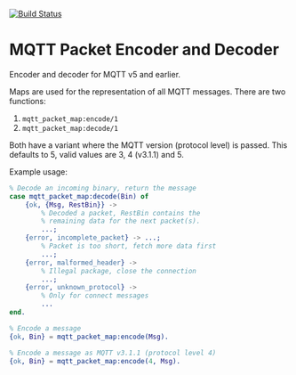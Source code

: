 [![Build Status](https://travis-ci.org/zotonic/mqtt_packet_map.svg?branch=master)](https://travis-ci.org/zotonic/mqtt_packet_map)


MQTT Packet Encoder and Decoder
===============================

Encoder and decoder for MQTT v5 and earlier.

Maps are used for the representation of all MQTT messages.
There are two functions:

 1. `mqtt_packet_map:encode/1`
 2. `mqtt_packet_map:decode/1`

Both have a variant where the MQTT version (protocol level) is passed.
This defaults to 5, valid values are 3, 4 (v3.1.1) and 5.

Example usage:

```erlang
% Decode an incoming binary, return the message
case mqtt_packet_map:decode(Bin) of
    {ok, {Msg, RestBin}} ->
        % Decoded a packet, RestBin contains the
        % remaining data for the next packet(s).
        ...;
    {error, incomplete_packet} -> ...;
        % Packet is too short, fetch more data first
        ...;
    {error, malformed_header} ->
        % Illegal package, close the connection
        ...;
    {error, unknown_protocol} ->
        % Only for connect messages
        ...
end.

% Encode a message
{ok, Bin} = mqtt_packet_map:encode(Msg).

% Encode a message as MQTT v3.1.1 (protocol level 4)
{ok, Bin} = mqtt_packet_map:encode(4, Msg).
```

